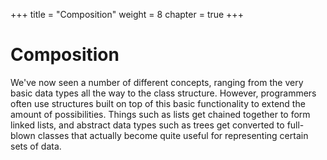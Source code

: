 +++
title = "Composition"
weight = 8
chapter = true
+++

# Composition

We've now seen a number of different concepts, ranging from the very basic data types all the way to the class structure. However, programmers often use structures built on top of this basic functionality to extend the amount of possibilities. Things such as lists get chained together to form linked lists, and abstract data types such as trees get converted to full-blown classes that actually become quite useful for representing certain sets of data.